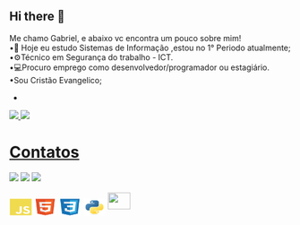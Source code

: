 ## Hi there 👋
Me chamo Gabriel, e abaixo vc encontra um pouco sobre mim! <br>
  •🌱 Hoje eu estudo Sistemas de Informação ,estou no 1° Periodo atualmente; <br>
  •⚙️Técnico em Segurança do trabalho - ICT. <br>
  •💻Procuro emprego como desenvolvedor/programador ou estagiário. <br>
  •Sou Cristão Evangelico; <br>


- <picture>
 <div>
<a href="https://github.com/gabrielLourenco-hub">
<img loading="lazy" height="180em" src="https://github-readme-stats.vercel.app/api/top-langs/?username=gabrielLourenco-hub&layout=compact&langs_count=7&theme=dracula"/>
<img loading="lazy" height="180em" src="https://github-readme-stats.vercel.app/api?username=gabrielLourenco-hub&show_icons=true&theme=dracula&include_all_commits=true&count_private=true"/>
</div>
</picture>




# Contatos
<div>
<a href="www.linkedin.com/in/gabriel-lourenço-853435253" target="_blank"><img loading="lazy" src="https://img.shields.io/badge/-LinkedIn-%230077B5?style=for-the-badge&logo=linkedin&logoColor=white" target="_blank"></a>
<a href="https://instagram.com/gabrielllourencoo" target="_blank"><img loading="lazy" src="https://img.shields.io/badge/-Instagram-%23E4405F?style=for-the-badge&logo=instagram&logoColor=white" target="_blank"></a>
<a href = "zprpgamer@gmail.com"><img loading="lazy" src="https://img.shields.io/badge/Gmail-D14836?style=for-the-badge&logo=gmail&logoColor=white" target="_blank"></a>
</div>

<div style="display: inline_block"><br>
    <img align="center" alt="Rafa-Js" height="30" width="40" src="https://raw.githubusercontent.com/devicons/devicon/master/icons/javascript/javascript-plain.svg">
    <img align="center" alt="Rafa-HTML" height="30" width="40" src="https://raw.githubusercontent.com/devicons/devicon/master/icons/html5/html5-original.svg">
    <img align="center" alt="Rafa-CSS" height="30" width="40" src="https://raw.githubusercontent.com/devicons/devicon/master/icons/css3/css3-original.svg">
    <img align="center" alt="Rafa-Python" height="30" width="40" src="https://raw.githubusercontent.com/devicons/devicon/master/icons/python/python-original.svg">
    <img loading="lazy" src="https://cdn.jsdelivr.net/gh/devicons/devicon/icons/git/git-original.svg" width="40" height="30"/>
  </div>
</div>
          


